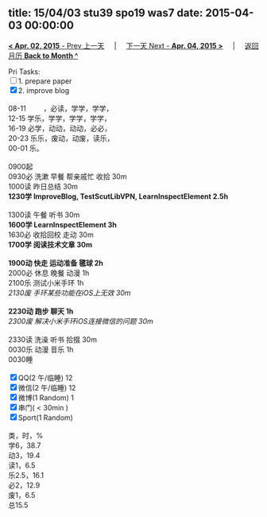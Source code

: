 title: 15/04/03 stu39 spo19 was7
date: 2015-04-03 00:00:00
---
[**< Apr. 02, 2015** - Prev 上一天](/lifelogs/2015/04/d02.html) &nbsp; &nbsp; | &nbsp; &nbsp; [下一天 Next - **Apr. 04, 2015 >**](/lifelogs/2015/04/d04.html) &nbsp; &nbsp; |  &nbsp; &nbsp; [返回月历 **Back to Month ^**](/lifelogs/2015/04/index.html)
<br/><div>Pri Tasks:<br/><input type="checkbox" />1. prepare paper</div><div><input type="checkbox" checked="true" />2. improve blog<br/></div><div><div><br/></div>08-11         ，必读，学学，学学，<br/>12-15 学乐，学学，学学，学学，<br/>16-19 必学，动动，动动，必必，<br/>20-23 乐乐，废动，动废，读乐，</div><div>00-01 乐。<br/><div><br/></div>0900起<br/>0930必 洗漱 早餐 帮亲戚忙 收拾 30m</div><div>1000读 昨日总结 30m </div><div><b>1230学 ImproveBlog, TestScutLibVPN, LearnInspectElement 2.5h</b><div><br/></div>1300读 午餐 听书 30m</div><div><b>1600学 LearnInspectElement 3h</b></div><div><div>1630必 收拾回校 走动 30m</div><div><b>1700学 阅读技术文章 30m</b></div><div><br/></div><div><b>1900动 快走 运动准备 毽球 2h</b> </div>2000必 休息 晚餐 动漫 1h</div><div>2100乐 测试小米手环 1h</div><div><i>2130废 手环某些功能在iOS上无效 30m</i></div><div><br/></div><div><b>2230动 跑步 聊天 1h</b></div><div><i>2300废 解决小米手环iOS连接微信的问题 30m</i><div><br/></div>2330读 洗澡 听书 拾掇 30m<br/>0030乐 动漫 音乐 1h<br/></div><div>0030睡</div><div><br/></div><div><input type="checkbox" checked="true" />QQ(2 午/临睡) 12<br/><input type="checkbox" checked="true" />微信(2 午/临睡) 12<br/><input type="checkbox" checked="true" />微博(1 Random) 1</div><div><input type="checkbox" checked="true" />串门( < 30min ) </div><div><input type="checkbox" checked="true" />Sport(1 Random) <br/><div><br/></div>类，时，%<br/>学6，38.7<br/>动3，19.4<br/>读1，6.5<br/>乐2.5，16.1<br/>必2，12.9<br/>废1，6.5<br/>总15.5</div>
